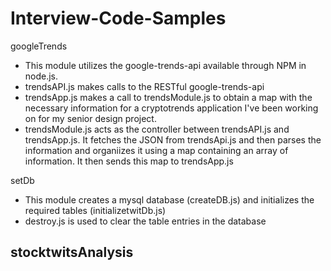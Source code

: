 # Interview-Code-Samples

googleTrends
- This module utilizes the google-trends-api available through NPM in node.js.
- trendsAPI.js makes calls to the RESTful google-trends-api 
- trendsApp.js makes a call to trendsModule.js to obtain a map with the necessary information for a cryptotrends application I've been working on for my senior design project. 
- trendsModule.js acts as the controller between trendsAPI.js and trendsApp.js. It fetches the JSON from trendsApi.js and then parses the information and organiizes it using a map containing an array of information. It then sends this map to trendsApp.js

setDb
- This module creates a mysql database (createDB.js) and initializes the required tables (initializetwitDb.js)
- destroy.js is used to clear the table entries in the database

stocktwitsAnalysis
- 
